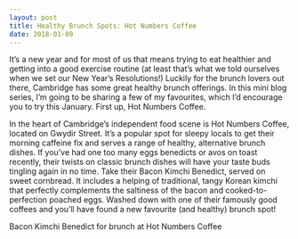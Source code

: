 ```yaml
---
layout: post
title: Healthy Brunch Spots: Hot Numbers Coffee
date: 2018-01-09
---
```

It’s a new year and for most of us that means trying to eat healthier and getting into a good exercise routine (at least that’s what we told ourselves when we set our New Year’s Resolutions!) Luckily for the brunch lovers out there, Cambridge has some great healthy brunch offerings. In this mini blog series, I’m going to be sharing a few of my favourites, which I’d encourage you to try this January. First up, Hot Numbers Coffee.

In the heart of Cambridge’s independent food scene is Hot Numbers Coffee, located on Gwydir Street. It’s a popular spot for sleepy locals to get their morning caffeine fix and serves a range of healthy, alternative brunch dishes. If you’ve had one too many eggs benedicts or avos on toast recently, their twists on classic brunch dishes will have your taste buds tingling again in no time. Take their Bacon Kimchi Benedict, served on sweet cornbread. It includes a helping of traditional, tangy Korean kimchi that perfectly complements the saltiness of the bacon and cooked-to-perfection poached eggs. Washed down with one of their famously good coffees and you’ll have found a new favourite (and healthy) brunch spot!

Bacon Kimchi Benedict for brunch at Hot Numbers Coffee
